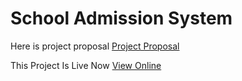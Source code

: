 # School Admission System

Here is project proposal
<a href="https://github.com/hmughall/school_admission_system/blob/master/PROJECT%20PROPOSAL.docx">Project Proposal</a>


This Project Is Live Now
<a href="http://school.ideologic.tech">View Online</a>
